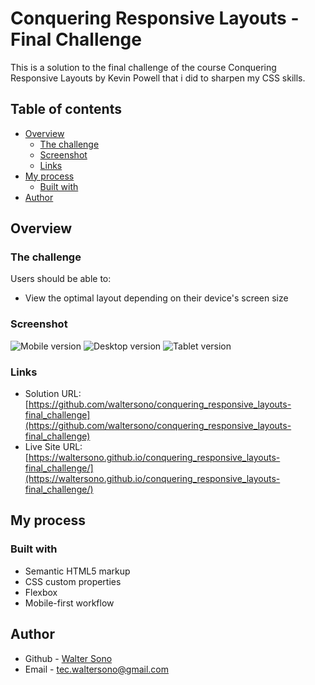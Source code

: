 # Conquering Responsive Layouts - Final Challenge

This is a solution to the final challenge of the course Conquering Responsive Layouts by Kevin Powell that i did to sharpen my CSS skills.

## Table of contents

- [Overview](#overview)
  - [The challenge](#the-challenge)
  - [Screenshot](#screenshot)
  - [Links](#links)
- [My process](#my-process)
  - [Built with](#built-with)
- [Author](#author)

## Overview

### The challenge

Users should be able to:

- View the optimal layout depending on their device's screen size

### Screenshot

![Mobile version](./screenshot-mobile.png)
![Desktop version](./screenshot-desktop.png)
![Tablet version](./screenshot-mobile.png)


### Links

- Solution URL: [https://github.com/waltersono/conquering_responsive_layouts-final_challenge](https://github.com/waltersono/conquering_responsive_layouts-final_challenge)
- Live Site URL: [https://waltersono.github.io/conquering_responsive_layouts-final_challenge/](https://waltersono.github.io/conquering_responsive_layouts-final_challenge/)

## My process

### Built with

- Semantic HTML5 markup
- CSS custom properties
- Flexbox
- Mobile-first workflow


## Author

- Github - [Walter Sono](https://github.com/waltersono)
- Email - tec.waltersono@gmail.com

